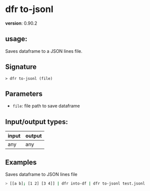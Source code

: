 # dfr to-jsonl

**version**: 0.90.2

## **usage**:

Saves dataframe to a JSON lines file.

## Signature

`> dfr to-jsonl (file)`

## Parameters

- `file`: file path to save dataframe

## Input/output types:

| input | output |
| ----- | ------ |
| any   | any    |

## Examples

Saves dataframe to JSON lines file

```bash
> [[a b]; [1 2] [3 4]] | dfr into-df | dfr to-jsonl test.jsonl
```
